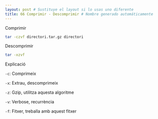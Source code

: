 ```yaml
---
layout: post # Sustituye el layout si lo usas uno diferente
title: 66 Comprimir - Descomprimir # Nombre generado automáticamente
---
```


Comprimir

```bash
tar -czvf directori.tar.gz directori
```

Descomprimir

```bash
tar -xzvf
```

Explicació

`-c`: Comprimeix

`-x`: Extrau, descomprimeix

`-z`: Gzip, utilitza aquesta algoritme

`-v`: Verbose, recurrència

`-f`: Fitxer, treballa amb aquest fitxer

